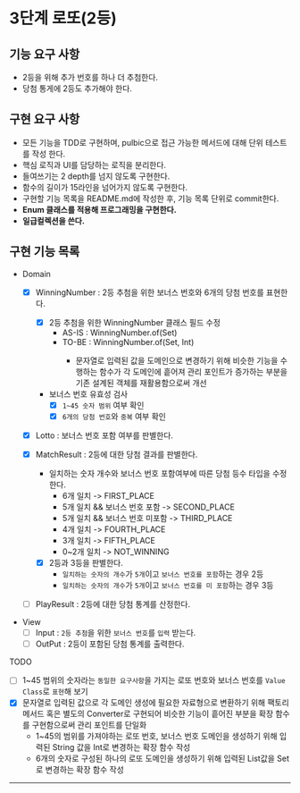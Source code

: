 3단계 로또(2등)
===

## 기능 요구 사항
* 2등을 위해 추가 번호를 하나 더 추첨한다.
* 당첨 통게에 2등도 추가해야 한다.

## 구현 요구 사항
* 모든 기능을 TDD로 구현하며, pulbic으로 접근 가능한 메서드에 대해 단위 테스트를 작성 한다.
* 핵심 로직과 UI를 담당하는 로직을 분리한다.
* 들여쓰기는 2 depth를 넘지 않도록 구현한다.
* 함수의 길이가 15라인을 넘어가지 않도록 구현한다.
* 구현할 기능 목록을 README.md에 작성한 후, 기능 목록 단위로 commit한다.
* **Enum 클래스를 적용해 프로그래밍을 구현한다.**
* **일급컬렉션을 쓴다.**

## 구현 기능 목록
* Domain
  * [x] WinningNumber : 2등 추첨을 위한 보너스 번호와 6개의 당첨 번호를 표현한다.
    * [x] 2등 추첨을 위한 WinningNumber 클래스 필드 수정
      * AS-IS : WinningNumber.of(Set<LottoNumber>) 
      * TO-BE : WinningNumber.of(Set<Int>, Int)
        * 문자열로 입력된 값을 도메인으로 변경하기 위해 비슷한 기능을 수행하는 함수가 각 도메인에 흩어져 관리 포인트가 증가하는 부분을 기존 설계된 객체를 재활용함으로써 개선 
    * 보너스 번호 유효성 검사
      * [x] `1~45 숫자 범위` 여부 확인
      * [x] `6개의 당첨 번호`와 `중복` 여부 확인

  * [x] Lotto : 보너스 번호 포함 여부를 판별한다.
  
  * [x] MatchResult : 2등에 대한 당첨 결과를 판별한다.
    * 일치하는 숫자 개수와 보너스 번호 포함여부에 따른 당첨 등수 타입을 수정한다.
      * 6개 일치 -> FIRST_PLACE 
      * 5개 일치 && 보너스 번호 포함 -> SECOND_PLACE 
      * 5개 일치 && 보너스 번호 미포함 -> THIRD_PLACE 
      * 4개 일치 -> FOURTH_PLACE 
      * 3개 일치 -> FIFTH_PLACE 
      * 0~2개 일치 -> NOT_WINNING
    * [x] 2등과 3등을 판별한다. 
      * `일치하는 숫자의 개수`가 `5개`이고 `보너스 번호를 포함`하는 경우 2등 
      * `일치하는 숫자의 개수`가 `5개`이고 `보너스 번호를 미 포함`하는 경우 3등

  * [ ] PlayResult : 2등에 대한 당첨 통계를 산정한다. 

* View
  * [ ] Input : `2등 추첨`을 위한 `보너스 번호`를 `입력` 받는다.
  * [ ] OutPut : 2등이 포함된 당첨 통계를 출력한다.

TODO
- [ ] 1~45 범위의 숫자라는 `동일한 요구사항`을 가지는 로또 번호와 보너스 번호를 `Value Class`로 `표현`해 보기
- [x] 문자열로 입력된 값으로 각 도메인 생성에 필요한 자료형으로 변환하기 위해 팩토리 메서드 혹은 별도의 Converter로 구현되어 비슷한 기능이 흩어진 부분을 확장 함수를 구현함으로써 관리 포인트를 단일화
  - 1~45의 범위를 가져야하는 로또 번호, 보너스 번호 도메인을 생성하기 위해 입력된 String 값을 Int로 변경하는 확장 함수 작성
  - 6개의 숫자로 구성된 하나의 로또 도메인을 생성하기 위해 입력된 List<String>값을 Set<Int>로 변경하는 확장 함수 작성
---
